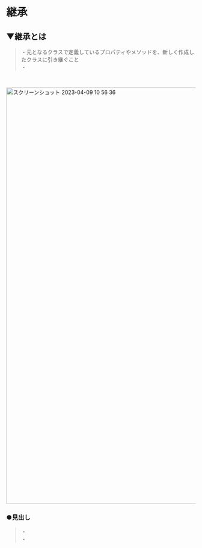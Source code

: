 # 継承

## ▼継承とは
>・元となるクラスで定義しているプロパティやメソッドを、新しく作成したクラスに引き継ぐこと<br>
>・<br>
<br>


<img width="1106" alt="スクリーンショット 2023-04-09 10 56 36" src="https://user-images.githubusercontent.com/81621944/230750326-9f0b1a1a-0578-4a96-bc55-f8d83675af38.png"><br>

### ●見出し
>・<br>
>・<br>
<br>
